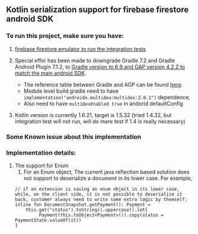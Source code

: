 ## Kotlin serialization support for firebase firestore android SDK 

### To run this project, make sure you have:
1. [firebase firestore emulator to run the integration tests](https://firebase.google.com/docs/emulator-suite/connect_firestore)
2. Special effor has been made to downgrade Gradle 7.2 and Gradle Android Plugin 7.1.2, to [Gradle version to 6.9 and GAP version 4.2.2 to match the main android SDK](https://github.com/firebase/firebase-android-sdk/pull/3744). 
    - The reference table between Gradle and AGP can be found [here](https://developer.android.com/studio/releases/gradle-plugin).
    - Module level build.gradle need to have `implementation("androidx.multidex:multidex:2.0.1")` dependence,
    - Also need to have `multiDexEnabled true` in andorid defaultConfig

3. Kotlin version is currently 1.6.21, target is 1.5.32 (tried 1.4.32, but integration test will not run, will do more test if 1.4 is really necessary)

### Some Known issue about this implementation

### Implementation details:
1. The support for Enum
   1. For an Enum object, The current java reflection based solution does not support to deserialize a document in its lower case. For example, 
   ```
   // if an extension is saving an enum object in its lower case, while, on the client side, it is not possible to deserialize it back, customer always need to write some extra logic by themself:
   inline fun DocumentSnapshot.getPayment(): Payment = 
       this.get("status").toString().uppercase().let{
            Payment(this.toObject<Payment>()).copy(status = PaymentState.valueOf(it))
   }
```